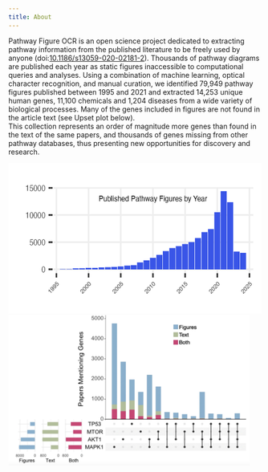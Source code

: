```yaml
---
title: About
---
```

<p>Pathway Figure OCR is an open science project dedicated to extracting pathway information from the published literature to be freely used by anyone (doi:<a href="https://doi.org/10.1186/s13059-020-02181-2">10.1186/s13059-020-02181-2</a>).
Thousands of pathway diagrams are published each year as static figures inaccessible to computational queries and analyses. Using a combination of machine learning, optical character recognition, and manual curation, we identified 79,949 pathway figures published between 1995 and 2021 and extracted 14,253 unique human genes, 11,100 chemicals and 1,204 diseases from a wide variety of biological processes. Many of the genes included in figures are not found in the article text (see Upset plot below). 
<br />This collection represents an order of magnitude more genes than found in the text of the same papers, and thousands of genes missing from other pathway databases, thus presenting new opportunities for discovery and research.</p>
<img src="assets/img/pfocr_stats.png" style="height:300px;" />
<img src="assets/img/GenomeBiol_Fig1.png" style="height:300px;" />

